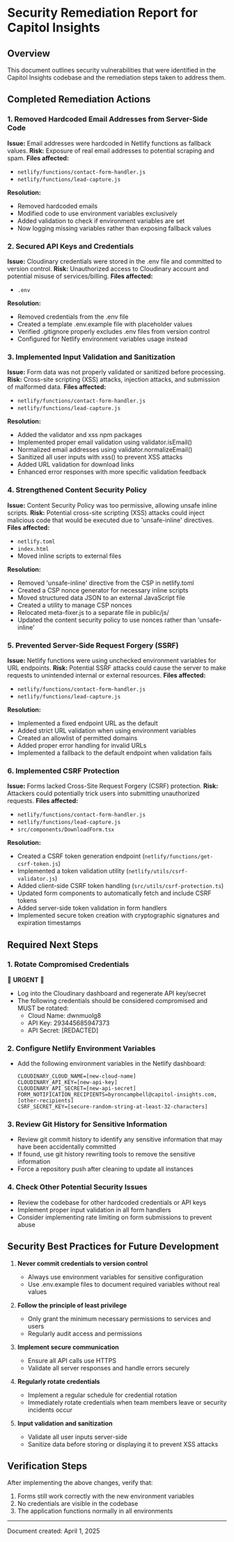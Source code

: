 # Security Remediation Report for Capitol Insights

## Overview
This document outlines security vulnerabilities that were identified in the Capitol Insights codebase and the remediation steps taken to address them.

## Completed Remediation Actions

### 1. Removed Hardcoded Email Addresses from Server-Side Code
**Issue:** Email addresses were hardcoded in Netlify functions as fallback values.
**Risk:** Exposure of real email addresses to potential scraping and spam.
**Files affected:**
- `netlify/functions/contact-form-handler.js`
- `netlify/functions/lead-capture.js`

**Resolution:**
- Removed hardcoded emails
- Modified code to use environment variables exclusively
- Added validation to check if environment variables are set
- Now logging missing variables rather than exposing fallback values

### 2. Secured API Keys and Credentials
**Issue:** Cloudinary credentials were stored in the .env file and committed to version control.
**Risk:** Unauthorized access to Cloudinary account and potential misuse of services/billing.
**Files affected:**
- `.env`

**Resolution:**
- Removed credentials from the .env file
- Created a template .env.example file with placeholder values
- Verified .gitignore properly excludes .env files from version control
- Configured for Netlify environment variables usage instead

### 3. Implemented Input Validation and Sanitization
**Issue:** Form data was not properly validated or sanitized before processing.
**Risk:** Cross-site scripting (XSS) attacks, injection attacks, and submission of malformed data.
**Files affected:**
- `netlify/functions/contact-form-handler.js`
- `netlify/functions/lead-capture.js`

**Resolution:**
- Added the validator and xss npm packages
- Implemented proper email validation using validator.isEmail()
- Normalized email addresses using validator.normalizeEmail()
- Sanitized all user inputs with xss() to prevent XSS attacks
- Added URL validation for download links
- Enhanced error responses with more specific validation feedback

### 4. Strengthened Content Security Policy
**Issue:** Content Security Policy was too permissive, allowing unsafe inline scripts.
**Risk:** Potential cross-site scripting (XSS) attacks could inject malicious code that would be executed due to 'unsafe-inline' directives.
**Files affected:**
- `netlify.toml`
- `index.html`
- Moved inline scripts to external files

**Resolution:**
- Removed 'unsafe-inline' directive from the CSP in netlify.toml
- Created a CSP nonce generator for necessary inline scripts
- Moved structured data JSON to an external JavaScript file
- Created a utility to manage CSP nonces
- Relocated meta-fixer.js to a separate file in public/js/
- Updated the content security policy to use nonces rather than 'unsafe-inline'

### 5. Prevented Server-Side Request Forgery (SSRF)
**Issue:** Netlify functions were using unchecked environment variables for URL endpoints.
**Risk:** Potential SSRF attacks could cause the server to make requests to unintended internal or external resources.
**Files affected:**
- `netlify/functions/contact-form-handler.js`
- `netlify/functions/lead-capture.js`

**Resolution:**
- Implemented a fixed endpoint URL as the default
- Added strict URL validation when using environment variables
- Created an allowlist of permitted domains
- Added proper error handling for invalid URLs
- Implemented a fallback to the default endpoint when validation fails

### 6. Implemented CSRF Protection
**Issue:** Forms lacked Cross-Site Request Forgery (CSRF) protection.
**Risk:** Attackers could potentially trick users into submitting unauthorized requests.
**Files affected:**
- `netlify/functions/contact-form-handler.js`
- `netlify/functions/lead-capture.js`
- `src/components/DownloadForm.tsx`

**Resolution:**
- Created a CSRF token generation endpoint (`netlify/functions/get-csrf-token.js`)
- Implemented a token validation utility (`netlify/utils/csrf-validator.js`)
- Added client-side CSRF token handling (`src/utils/csrf-protection.ts`)
- Updated form components to automatically fetch and include CSRF tokens
- Added server-side token validation in form handlers
- Implemented secure token creation with cryptographic signatures and expiration timestamps

## Required Next Steps

### 1. Rotate Compromised Credentials
🚨 **URGENT** 🚨
- Log into the Cloudinary dashboard and regenerate API key/secret
- The following credentials should be considered compromised and MUST be rotated:
  - Cloud Name: dwnmuolg8
  - API Key: 293445685947373
  - API Secret: [REDACTED]

### 2. Configure Netlify Environment Variables
- Add the following environment variables in the Netlify dashboard:
  ```
  CLOUDINARY_CLOUD_NAME=[new-cloud-name]
  CLOUDINARY_API_KEY=[new-api-key]
  CLOUDINARY_API_SECRET=[new-api-secret]
  FORM_NOTIFICATION_RECIPIENTS=byroncampbell@capitol-insights.com,[other-recipients]
  CSRF_SECRET_KEY=[secure-random-string-at-least-32-characters]
  ```

### 3. Review Git History for Sensitive Information
- Review git commit history to identify any sensitive information that may have been accidentally committed
- If found, use git history rewriting tools to remove the sensitive information
- Force a repository push after cleaning to update all instances

### 4. Check Other Potential Security Issues
- Review the codebase for other hardcoded credentials or API keys
- Implement proper input validation in all form handlers
- Consider implementing rate limiting on form submissions to prevent abuse

## Security Best Practices for Future Development

1. **Never commit credentials to version control**
   - Always use environment variables for sensitive configuration
   - Use .env.example files to document required variables without real values

2. **Follow the principle of least privilege**
   - Only grant the minimum necessary permissions to services and users
   - Regularly audit access and permissions

3. **Implement secure communication**
   - Ensure all API calls use HTTPS
   - Validate all server responses and handle errors securely

4. **Regularly rotate credentials**
   - Implement a regular schedule for credential rotation
   - Immediately rotate credentials when team members leave or security incidents occur

5. **Input validation and sanitization**
   - Validate all user inputs server-side
   - Sanitize data before storing or displaying it to prevent XSS attacks

## Verification Steps
After implementing the above changes, verify that:
1. Forms still work correctly with the new environment variables
2. No credentials are visible in the codebase
3. The application functions normally in all environments

---

Document created: April 1, 2025
